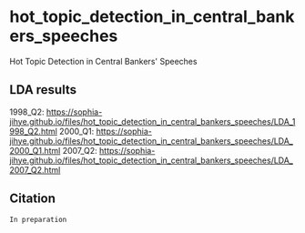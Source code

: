 # hot_topic_detection_in_central_bankers_speeches
Hot Topic Detection in Central Bankers' Speeches

## LDA results
1998_Q2: https://sophia-jihye.github.io/files/hot_topic_detection_in_central_bankers_speeches/LDA_1998_Q2.html
2000_Q1: https://sophia-jihye.github.io/files/hot_topic_detection_in_central_bankers_speeches/LDA_2000_Q1.html
2007_Q2: https://sophia-jihye.github.io/files/hot_topic_detection_in_central_bankers_speeches/LDA_2007_Q2.html

## Citation
```
In preparation
```
